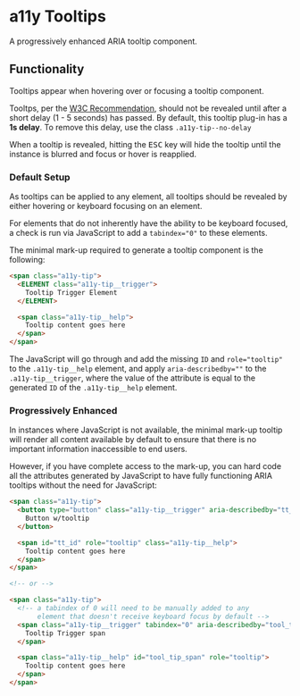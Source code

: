 # a11y Tooltips

A progressively enhanced ARIA tooltip component.


## Functionality

Tooltips appear when hovering over or focusing a tooltip component. 

Tooltps, per the [W3C Recommendation](https://www.w3.org/TR/wai-aria-practices/#tooltip), should not be revealed until after a short delay (1 - 5 seconds) has passed. By default, this tooltip plug-in has a __1s delay__. To remove this delay, use the class ```.a11y-tip--no-delay```

When a tooltip is revealed, hitting the <kbd>ESC</kbd> key will hide the tooltip until the instance is blurred and focus or hover is reapplied.




### Default Setup

As tooltips can be applied to any element, all tooltips should be revealed by either hovering or keyboard focusing on an element. 

For elements that do not inherently have the ability to be keyboard focused, a check is run via JavaScript to add a ```tabindex="0"``` to these elements. 

The minimal mark-up required to generate a tooltip component is the following:

```html
<span class="a11y-tip">
  <ELEMENT class="a11y-tip__trigger">
    Tooltip Trigger Element
  </ELEMENT>

  <span class="a11y-tip__help">
    Tooltip content goes here
  </span>
</span>
```

The JavaScript will go through and add the missing ```ID``` and ```role="tooltip"``` to the ```.a11y-tip__help``` element, and apply ```aria-describedby=""``` to the ```.a11y-tip__trigger```, where the value of the attribute is equal to the generated ```ID``` of the ```.a11y-tip__help``` element.



### Progressively Enhanced

In instances where JavaScript is not available, the minimal mark-up tooltip will render all content available by default to ensure that there is no important information inaccessible to end users.

However, if you have complete access to the mark-up, you can hard code all the attributes generated by JavaScript to have fully functioning ARIA tooltips without the need for JavaScript:

```html
<span class="a11y-tip">
  <button type="button" class="a11y-tip__trigger" aria-describedby="tt_id">
    Button w/tooltip
  </button>

  <span id="tt_id" role="tooltip" class="a11y-tip__help">
    Tooltip content goes here
  </span>
</span>

<!-- or -->

<span class="a11y-tip">
  <!-- a tabindex of 0 will need to be manually added to any
       element that doesn't receive keyboard focus by default -->
  <span class="a11y-tip__trigger" tabindex="0" aria-describedby="tool_tip_span">
    Tooltip Trigger span
  </span>

  <span class="a11y-tip__help" id="tool_tip_span" role="tooltip">
    Tooltip content goes here
  </span>
</span>
``` 
